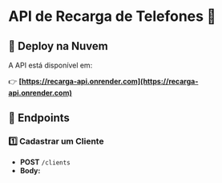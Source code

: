 # API de Recarga de Telefones 📱

## 🚀 Deploy na Nuvem

A API está disponível em:

👉 **[https://recarga-api.onrender.com](https://recarga-api.onrender.com)**

## 📌 Endpoints

### 1️⃣ Cadastrar um Cliente

- **POST** `/clients`
- **Body:**
